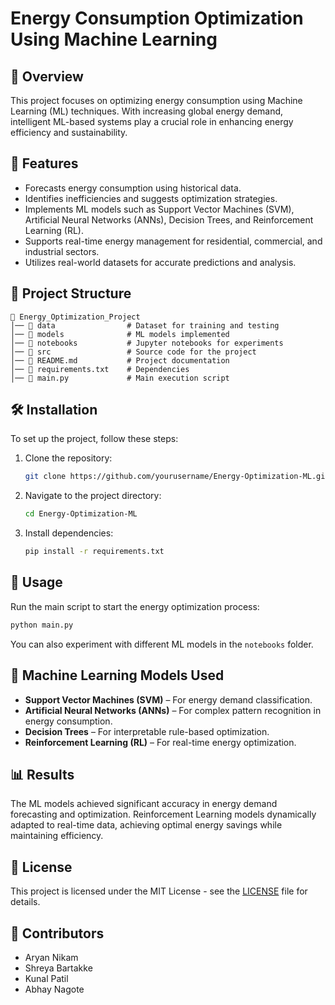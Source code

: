 # Energy Consumption Optimization Using Machine Learning

## 📌 Overview

This project focuses on optimizing energy consumption using Machine Learning (ML) techniques. With increasing global energy demand, intelligent ML-based systems play a crucial role in enhancing energy efficiency and sustainability.

## 🚀 Features

- Forecasts energy consumption using historical data.
- Identifies inefficiencies and suggests optimization strategies.
- Implements ML models such as Support Vector Machines (SVM), Artificial Neural Networks (ANNs), Decision Trees, and Reinforcement Learning (RL).
- Supports real-time energy management for residential, commercial, and industrial sectors.
- Utilizes real-world datasets for accurate predictions and analysis.

## 📂 Project Structure

```
📁 Energy_Optimization_Project
│── 📂 data                # Dataset for training and testing
│── 📂 models              # ML models implemented
│── 📂 notebooks           # Jupyter notebooks for experiments
│── 📂 src                 # Source code for the project
│── 📄 README.md           # Project documentation
│── 📄 requirements.txt    # Dependencies
│── 📄 main.py             # Main execution script
```

## 🛠 Installation

To set up the project, follow these steps:

1. Clone the repository:
   ```sh
   git clone https://github.com/yourusername/Energy-Optimization-ML.git
   ```
2. Navigate to the project directory:
   ```sh
   cd Energy-Optimization-ML
   ```
3. Install dependencies:
   ```sh
   pip install -r requirements.txt
   ```

## 🎯 Usage

Run the main script to start the energy optimization process:

```sh
python main.py
```

You can also experiment with different ML models in the `notebooks` folder.

## 🧠 Machine Learning Models Used

- **Support Vector Machines (SVM)** – For energy demand classification.
- **Artificial Neural Networks (ANNs)** – For complex pattern recognition in energy consumption.
- **Decision Trees** – For interpretable rule-based optimization.
- **Reinforcement Learning (RL)** – For real-time energy optimization.

## 📊 Results

The ML models achieved significant accuracy in energy demand forecasting and optimization. Reinforcement Learning models dynamically adapted to real-time data, achieving optimal energy savings while maintaining efficiency.

## 📜 License

This project is licensed under the MIT License - see the [LICENSE](LICENSE) file for details.

## 🤝 Contributors

- Aryan Nikam
- Shreya Bartakke
- Kunal Patil
- Abhay Nagote



